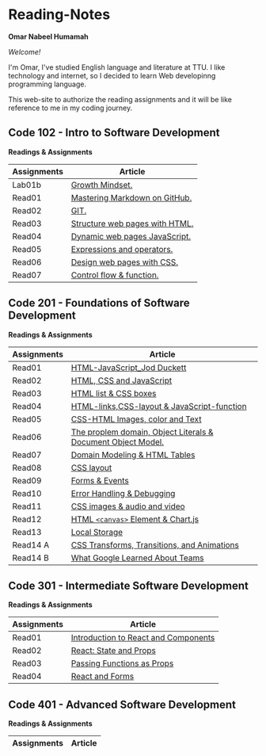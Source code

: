 # Reading-Notes

**Omar Nabeel Humamah** 

  *Welcome!*

I'm Omar, I've studied English language and literature at TTU. I like technology and internet, so I decided to learn Web developinng programming language.

This web-site to authorize the reading assignments and it will be like reference to me in my coding journey.
## Code 102 - Intro to Software Development


**Readings & Assignments**

| Assignments      | Article |
| ----------- | ----------- |
| Lab01b      | [ Growth Mindset.](https://omarhumamah.github.io/reading-note/Growth)       |
| Read01   | [Mastering Markdown on GitHub.](https://omarhumamah.github.io/reading-note/Reflection%20and%20Discussion)        |
| Read02  |[GIT.](https://omarhumamah.github.io/reading-note/RevisionsandtheCloud) |
| Read03  | [Structure web pages with HTML.](https://omarhumamah.github.io/reading-note/read03)  |
| Read04  | [Dynamic web pages JavaScript.](read04.md)  |
| Read05  | [Expressions and operators.](read05.md)  |
| Read06  | [Design web pages with CSS.](read06.md)  |
| Read07  | [Control flow & function.](read07.md)  |

## Code 201 - Foundations of Software Development
**Readings & Assignments**

| Assignments      | Article |
| ----------- | ----------- |
| Read01  | [HTML-JavaScript_Jod Duckett](read201.md)  |
| Read02  | [HTML, CSS and JavaScript](read202.md)  |
| Read03  | [HTML list & CSS boxes](course201/read03/read03.md)  |
| Read04  | [HTML-links,CSS-layout & JavaScript-function](course201/read04/read04.md)  |
| Read05  | [ CSS-HTML Images, color and Text](course201/read05/read05.md)  |
| Read06  | [The proplem domain, Object Literals & Document Object Model.](course201/read06/read06.md)  |
| Read07  | [Domain Modeling & HTML Tables](course201/read07/read07.md)  |
| Read08  | [CSS layout](course201/read08/read08.md)  |
| Read09  | [Forms  & Events](course201/read09/read09.md)  |
| Read10  | [Error Handling & Debugging](course201/read10/read10.md)  |
| Read11  | [CSS images & audio and video](course201/read11/read11.md)  |
| Read12  | [HTML `<canvas>` Element & Chart.js](course201/read12/read12.md)  |
| Read13  | [Local Storage](course201/read13/read13.md)  |
| Read14 A | [CSS Transforms, Transitions, and Animations](course201/read14a/read14a.md)  |
| Read14 B | [What Google Learned About Teams](course201/read14b/read14b.md)  |

## Code 301 - Intermediate Software Development
**Readings & Assignments**

| Assignments      | Article |
| ----------- | ----------- |
| Read01  | [ Introduction to React and Components](course301/read01.md)  |
| Read02  | [React: State and Props](course301/read02.md)  |
| Read03  | [Passing Functions as Props](course301/read03.md)  |
| Read04  | [React and Forms](course301/read04.md)  |


## Code 401 - Advanced Software Development
**Readings & Assignments**

| Assignments      | Article |
| ----------- | ----------- |